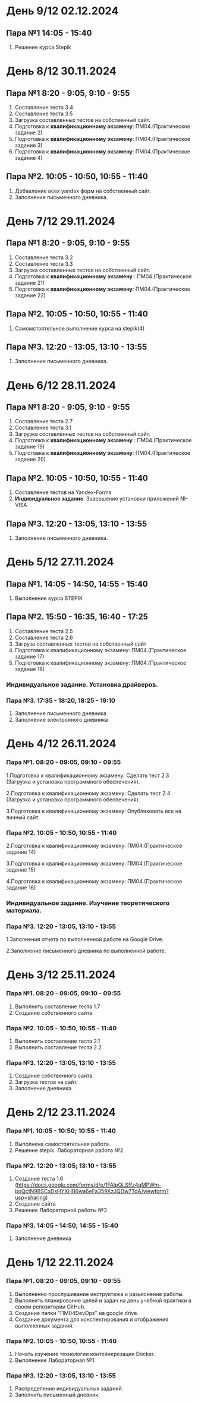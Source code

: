 # День 9/12 02.12.2024
## Пара №1 14:05 - 15:40
1. Решение курса Stepik

# День 8/12 30.11.2024
## Пара №1 8:20 - 9:05, 9:10 - 9:55
1. Составление теста 3.4
2. Составление теста 3.5
3. Загрузка составленных тестов на собственный сайт.
4. Подготовка к **квалификационному экзамену**: ПМ04.(Практическое задание 2)
5. Подготовка к **квалификационному экзамену**: ПМ04.(Практическое задание 3)
6. Подготовка к **квалификационному экзамену**: ПМ04.(Практическое задание 4)
## Пара №2. 10:05 - 10:50, 10:55 - 11:40
1. Добавление всех yandex форм на собственный сайт.
2. Заполнение письменного дневника. 


# День 7/12 29.11.2024
## Пара №1 8:20 - 9:05, 9:10 - 9:55
1. Составление теста 3.2
2. Составление теста 3.3
3. Загрузка составленных тестов на собственный сайт.
4. Подготовка к **квалификационному экзамену** : ПМ04.(Практическое задание 21)
5. Подготовка к **квалификационному экзамену**: ПМ04.(Практическое задание 22)
## Пара №2. 10:05 - 10:50, 10:55 - 11:40
1. Самомстоятельное выполнение курса на stepik(4)
## Пара №3. 12:20 - 13:05, 13:10 - 13:55
1. Заполнение письменного дневника.


# День 6/12 28.11.2024
## Пара №1 8:20 - 9:05, 9:10 - 9:55
1. Составление теста 2.7
2. Составление теста 3.1
3. Загрузка составленных тестов на собственный сайт.
4. Подготовка к **квалификационному экзамену** : ПМ04.(Практическое задание 19)
5. Подготовка к **квалификационному экзамену**: ПМ04.(Практическое задание 20)
## Пара №2. 10:05 - 10:50, 10:55 - 11:40
1. Составление тестов на Yandex-Forms
2. **Индивидуальное задание**. Завершение установки приложений NI-VISA
## Пара №3. 12:20 - 13:05, 13:10 - 13:55
1. Заполнение письменного дневника.

# День 5/12 27.11.2024
## Пара №1. 14:05 - 14:50, 14:55 - 15:40
1. Выполнение курса STEPIK
## Пара №2. 15:50 - 16:35, 16:40 - 17:25
1. Составление теста 2.5
2. Составление теста 2.6
3. Загруза составленных тестов на собственный сайт
4. Подготовка к квалификационному экзамену: ПМ04.(Практическое задание 17)
5. Подготовка к квалификационному экзамену: ПМ04.(Практическое задание 18)
### Индивидуальное задание. Установка драйверов.
### Пара №3. 17:35 - 18:20, 18:25 - 19:10
1. Заполнение письменного дневника
2. Заполнение электронного дневника
# День 4/12 26.11.2024

### Пара №1. 08:20 - 09:05, 09:10 - 09:55
1.Подготовка к квалификационному экзамену: Сделать тест 2.3 (Загрузка и установка программного обеспечения).

2.Подготовка к квалификационному экзамену: Сделать тест 2.4 (Загрузка и установка программного обеспечения).

3.Подготовка к квалификационному экзамену: Опубликовать все на личный сайт.

### Пара №2. 10:05 - 10:50, 10:55 - 11:40
2.Подготовка к квалификационному экзамену: ПМ04.(Практическое задание 14)

3.Подготовка к квалификационному экзамену: ПМ04.(Практическое задание 15)

4.Подготовка к квалификационному экзамену: ПМ04.(Практическое задание 16)

### Индивидуальное задание. Изучение теоретического материала.

### Пара №3. 12:20 - 13:05, 13:10 - 13:55
1.Заполнения отчета по выполненной работе на Google Drive.

2.Заполнение письменного дневника по выполненной работе.

# День 3/12 25.11.2024
### Пара №1. 08:20 - 09:05, 09:10 - 09:55
1. Выполнить составление теста 1.7
2. Создание собственного сайта
### Пара №2. 10:05 - 10:50, 10:55 - 11:40
1. Выполнить составление теста 2.1
2. Выполнить составление теста 2.2
### Пара №3. 12:20 - 13:05, 13:10 - 13:55
1. Создание собственного сайта.
2. Загрузка тестов на сайт.
3. Заполнение дневника.


# День 2/12 23.11.2024
### Пара №1. 10:05 - 10:50; 10:55 - 11:40
1. Выполнена самостоятельная работа.
2. Решение stepik. Лабораторная работа №2
### Пара №2. 12:20 - 13:05; 13:10 - 13:55
1. Создание теста 1.6 (https://docs.google.com/forms/d/e/1FAIpQLSffz4qMPWm-boQctN9BSCxDsHYXHB6wa6eFa359XzJQDw7TdA/viewform?usp=sharing)
2. Создание сайта
3. Решение Лабораторной работы №3
### Пара №3. 14:05 - 14:50; 14:55 - 15:40
1. Заполнение дневника

# День 1/12 22.11.2024
### Пара №1. 08:20 - 09:05, 09:10 - 09:55
1. Выполненно прослушивание инструктажа и разьяснение работы.
2. Выполнить планирование целей и задач на день учебной практики в своем репозитории GitHub.
3. Создание папки "ПМ04DevOps" на google drive.
4. Создание документа для конспектирования и отображения выполненных заданий.

### Пара №2. 10:05 - 10:50, 10:55 - 11:40
1. Начать изучение технологии контейнерезации Docker.
2. Выполнение Лабораторная №1.

### Пара №3. 12:20 - 13:05, 13:10 - 13:55
1. Распределение индивидуальных заданий.
2. Заполнить письменный дневник.
